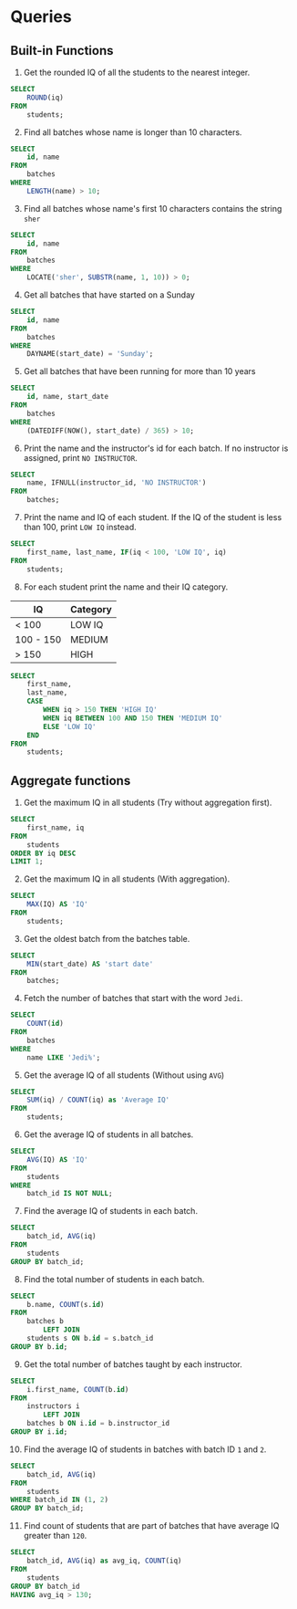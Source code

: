 # Queries

## Built-in Functions
1. Get the rounded IQ of all the students to the nearest integer.

```sql
SELECT 
    ROUND(iq)
FROM
    students;
```
2. Find all batches whose name is longer than 10 characters.

```sql
SELECT 
    id, name
FROM
    batches
WHERE
    LENGTH(name) > 10;
```

3. Find all batches whose name's first 10 characters contains the string `sher`

```sql
SELECT 
    id, name
FROM
    batches
WHERE
    LOCATE('sher', SUBSTR(name, 1, 10)) > 0;
```

4. Get all batches that have started on a Sunday

```sql
SELECT 
    id, name
FROM
    batches
WHERE
    DAYNAME(start_date) = 'Sunday';
```

5. Get all batches that have been running for more than 10 years

```sql
SELECT 
    id, name, start_date
FROM
    batches
WHERE
	(DATEDIFF(NOW(), start_date) / 365) > 10;
```
6. Print the name and the instructor's id for each batch. If no instructor is assigned, print `NO INSTRUCTOR`.

```sql
SELECT
    name, IFNULL(instructor_id, 'NO INSTRUCTOR')
FROM
    batches;
```

7. Print the name and IQ of each student. If the IQ of the student is less than 100, print `LOW IQ` instead.

```sql
SELECT 
    first_name, last_name, IF(iq < 100, 'LOW IQ', iq)
FROM
    students;
```

8. For each student print the name and their IQ category.

| IQ        | Category |
| --------- | -------- |
| < 100     | LOW IQ   |
| 100 - 150 | MEDIUM   |
| > 150     | HIGH     |

```sql
SELECT 
    first_name,
    last_name,
    CASE
        WHEN iq > 150 THEN 'HIGH IQ'
        WHEN iq BETWEEN 100 AND 150 THEN 'MEDIUM IQ'
        ELSE 'LOW IQ'
    END
FROM
    students;
```

## Aggregate functions
1. Get the maximum IQ in all students (Try without aggregation first).

```sql
SELECT 
    first_name, iq
FROM
    students
ORDER BY iq DESC
LIMIT 1;
```

2. Get the maximum IQ in all students (With aggregation).

```sql
SELECT 
    MAX(IQ) AS 'IQ'
FROM
    students;
```

3. Get the oldest batch from the batches table.

```sql
SELECT 
    MIN(start_date) AS 'start date'
FROM
    batches;
```

4. Fetch the number of batches that start with the word `Jedi`.

```sql
SELECT 
    COUNT(id)
FROM
    batches
WHERE
    name LIKE 'Jedi%';
```

5. Get the average IQ of all students (Without using `AVG`)

```sql
SELECT 
    SUM(iq) / COUNT(iq) as 'Average IQ'
FROM
    students;
```

6. Get the average IQ of students in all batches.

```sql
SELECT 
    AVG(IQ) AS 'IQ'
FROM
    students
WHERE
    batch_id IS NOT NULL;
```
7. Find the average IQ of students in each batch.

```sql
SELECT 
    batch_id, AVG(iq)
FROM
    students
GROUP BY batch_id;
```

8. Find the total number of students in each batch.

```sql
SELECT 
	b.name, COUNT(s.id)
FROM
    batches b
        LEFT JOIN
    students s ON b.id = s.batch_id
GROUP BY b.id;
```

9. Get the total number of batches taught by each instructor.

```sql
SELECT 
    i.first_name, COUNT(b.id)
FROM
    instructors i
        LEFT JOIN
    batches b ON i.id = b.instructor_id
GROUP BY i.id;
```

10. Find the average IQ of students in batches with batch ID `1` and `2`.

```sql
SELECT 
    batch_id, AVG(iq)
FROM
    students
WHERE batch_id IN (1, 2)
GROUP BY batch_id;
```

11. Find count of students that are part of batches that have average IQ greater than `120`.

```sql
SELECT 
    batch_id, AVG(iq) as avg_iq, COUNT(iq)
FROM
    students
GROUP BY batch_id
HAVING avg_iq > 130;
```
